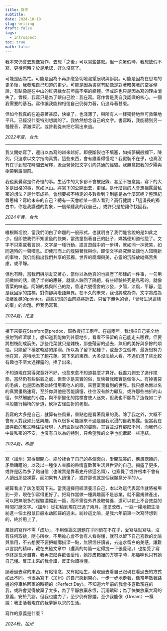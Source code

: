 ```yaml
---
title: 寫作
subtitle: 
date: 2024-10-18
slug: writing
draft: false
tags:
  - introspect
toc: true
math: false
---
```



我本來仍會去想像寫作，去想「之後」可以寫些甚麼。但一次暑假時，我想放假不寫，更待何時？於是承認，好久沒寫了。

<!--more-->


可能是因為忙。可能是因為不再那麼急切地渴望展現與訴說。可能是因為在思考的更多後，我發現自己知道的更少。可能是因為書寫有點像是對著暗笑著的空谷傾訴，有點像是在中山的紅男綠女前坦露不堪的軀體。但或許也只是因為寫的理由消失了。曾經，我寫只是為了跟自己說：我在寫。寫作曾是我自我認識的核心，一個我需要的基石。寫作讓我能夠相信自己仍努力著，仍追尋著甚麼。

但如今我真的在追尋著甚麼，快樂了，也淺薄了，與所有人一樣獨特地無可救藥地平凡。已經沒什麼特別想說的了。我依然想念自己的文字。書寫時，我能聽到另一種聲音，清澈深沉。或許我從未把它寫出來過。

*2022年夏，台北*

---

我又開始寫了，還自以為寫的越來越好。即便斷裂也不填塞，如捕夢網般攔下，陳列，只追求以文字指向真實。這些東西，會有誰看得懂呢？我假裝不在乎，也真沒有在乎到想花時間去解釋，汲汲營營把文字引向共通的經驗。我無意把我的夕陽與樹帶到誰眼前。

我也察覺寫是件奇怪的事。生活中的大多都不會被記錄、甚至不被意識，寫下的大多是出格的事，就如冰山。將寫下的公開出去，更怪。是什麼讓的人會想袒露最私密的想法？是什麼成熟，會想要被不特定的多數看到？到底是為什麼寫呢？整理紀錄思緒？寫給未來的自己？總有一天會給某一個人看到？高行健說：「這漫長的獨白中，你是我講述的對象，一個傾聽我的我自己。」或許只是想讓你找回我。

*2024年春，台北*

---

維根斯坦說，當我們明白了命題的一般形式，也就明白了我們能言說的是如此之少。但即使我們不知道魚的快樂，當孩童指著自己的肚子，媽媽便知道他餓了。文字不只乘載著言說，文字是一種行動，語言遊戲中的一步棋，就如同一抹微笑，如同適時的一聲嘆息。即使形而上的膜隔著我與你，即使文字終究無法讓他人知曉新的事物，我仍能指出我們共享的孤獨，世界的腐爛與美，心靈的沉醉放縱痛苦焦慮，或平靜。

但也有時，當我們與朋友交著心，當你以為他真的也經歷了那樣的一件事，一句用詞微妙的話，晚了半剎的應聲，就讓人跌回了隔絕。有些經驗終究是私密的，就像香菜的味道。阿姆的橋與凹凸的路，香港六號宿舍的沙發，夕陽，涼風，平靜，這是我回家的路標，對你卻與囈語無異。在不久的未來，我也將成為你，文字將成為指著亂碼的pointer。這些記憶的血肉終將逝去，只留下無色的骨，「曾發生過這樣的事」的命題。但我仍寫著。

*2024夏，花蓮*

---

接下來要在Stanford當predoc，幫教授打工兩年。在這兩年，我想把自己完全地投射到經濟學上，想知道我能做到甚麼地步，看看不保留的自己能走去哪裡。但要將樹枝削成箭矢，那些花葉就只是雜枝，那些殘留的過去，無用的美好與多餘的煩惱。只能留下穩定軌跡的尾羽。所以為了留下點種子，或至少立個碑，最近很努力地在寫，還特地去了趟花蓮。寫下來的東西，大多沒法給人看，不過仍選了些比較有趣也不至太過裸露的，捧了出來。

不知道現在寫得究竟好不好，也愈來愈不知道甚麼才算好。我盡力剝去了造作擺態，當然仍有些俗氣之處，但至少是真實的俗，反映著我確實是個俗人。有掉書袋的毛病，也是因為我始終借用著他人的眼，來豐富我看到的世界。我只想為無以名的真實畫點速寫，至於你與他是否能讀懂，往往沒有餘力顧及。或許那些曲折的山徑，乍然觸底的小路，與不斷變化的路標會使人迷失，但我也不願為了造條如二子坪般能行輪椅的步道，砍掉古怪曲折的老樹。

我寫的大多是自己，就算有些風景，重點也是看著風景的我。除了我之外，大概不會有人對我如此感興趣，所以很多可能讀來不過是自我沉浸的自我揭露。但當我在讀喜歡的散文時往往發現，人們面對世界的姿態，其實並沒有那麼不同，而我們心中最私密的不安，也沒有自以為的特別，只希望我的文字也能牽起一些連結。

*2024夏，希臘*

---

寫〈加州〉寫得很開心。終於揉合了自己的各個面向，愛開玩笑的，嚴肅聰穎的，矛盾躊躇的，以及以一種使人害臊的熱情喜歡著生活與世界的自己。揭露了更多，或許是因為多了點自信（也確實是靠著史丹佛這名頭），也察覺了或許根本不會有人讀出那些裸露，而如果有人讀懂了，或許那也就是個我願意分享的人。

總算看出了該怎麼寫下去。當我選擇用經濟養活自己，本以為這代表寫作就將被甩到一旁，現在卻寫得更好了。把寫作當做一種興趣而不是志業，就不需規律產出，可以把無限多的經驗濃縮到一篇，而不需從外界汲取營養，還可以花上不合效益的時間打磨文字。〈加州〉從初稿到現在已過了兩月，塗塗改改，一絲一縷地把生活紡進一個土撥鼠日般永劫回歸的週末。紡紗這比喻，是我六年前第一次寫時想到的，終於用上了。

業餘的寫作不需「成功」，不用像論文選題在乎同儕在不在乎，愛寫啥就寫啥，沒有任何取捨，隨心所欲。不用擔心會不會有人看得懂，就可以留下自己喜歡的比喻與借用，不去想要不要把輪廓描深一點，無限信任讀者，去追求留白的美感，讓難以言說的精粹，藏在夾縫文章中（還真的每篇一定得提一下張愛玲。）也接受了寫作終是孤芳自賞。我再怎麼喜歡張愛玲，她抄皮箱裡的方塊字時，那趣味也只有她自己懂。反正未來的我會讀，反正你讀得懂。

讀著過去寫的東西，有點懷念，又有點陌生，發現過去看自己跟現在看過去的方式如此不同。也很為寫下〈加州〉的自己感到開心，一步一步地走著，像當年數著路邊的停車格回家的時聽的〈Perfect Day〉。不知道六年前的我會多喜歡現在的我，或許會覺得放棄了太多，為了平靜放棄永恆，沉溺瑣碎；為了快樂放棄大寫的意義，安於荒謬。但我也盡力了，至少仍有餘燼，至少我能像〈Dream〉一樣說：我正活著現在的我夢寐以求的生活。

寫作的意義是什麼？

*2024秋，加州*


